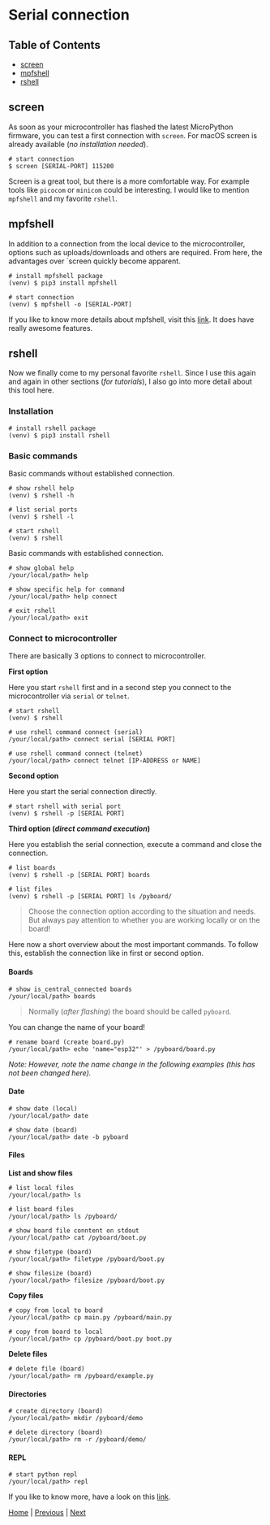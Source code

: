 # Serial connection

## Table of Contents

- [screen](#screen)
- [mpfshell](#mpfshell)
- [rshell](#rshell)

## screen

As soon as your microcontroller has flashed the latest MicroPython firmware, you can test a first connection with `screen`. For macOS screen is already available (_no installation needed_).

```shell
# start connection
$ screen [SERIAL-PORT] 115200
```

Screen is a great tool, but there is a more comfortable way. For example tools like `picocom` or `minicom` could be interesting. I would like to mention `mpfshell` and my favorite `rshell`.

## mpfshell

In addition to a connection from the local device to the microcontroller, options such as uploads/downloads and others are required. From here, the advantages over `screen quickly become apparent.

```shell
# install mpfshell package
(venv) $ pip3 install mpfshell

# start connection
(venv) $ mpfshell -o [SERIAL-PORT]
```

If you like to know more details about mpfshell, visit this [link](https://github.com/wendlers/mpfshell). It does have really awesome features.

## rshell

Now we finally come to my personal favorite `rshell`. Since I use this again and again in other sections (_for tutorials_), I also go into more detail about this tool here.

### Installation

```shell
# install rshell package
(venv) $ pip3 install rshell
```

### Basic commands

Basic commands without established connection.

```shell
# show rshell help
(venv) $ rshell -h

# list serial ports
(venv) $ rshell -l

# start rshell
(venv) $ rshell
```

Basic commands with established connection.

```shell
# show global help
/your/local/path> help

# show specific help for command
/your/local/path> help connect

# exit rshell
/your/local/path> exit
```

### Connect to microcontroller

There are basically 3 options to connect to microcontroller.

**First option**

Here you start `rshell` first and in a second step you connect to the microcontroller via `serial` or `telnet`.

```shell
# start rshell
(venv) $ rshell

# use rshell command connect (serial)
/your/local/path> connect serial [SERIAL PORT]

# use rshell command connect (telnet)
/your/local/path> connect telnet [IP-ADDRESS or NAME]
```

**Second option**

Here you start the serial connection directly.

```shell
# start rshell with serial port
(venv) $ rshell -p [SERIAL PORT]
```

**Third option (_direct command execution_)**

Here you establish the serial connection, execute a command and close the connection.

```shell
# list boards
(venv) $ rshell -p [SERIAL PORT] boards

# list files
(venv) $ rshell -p [SERIAL PORT] ls /pyboard/
```

> Choose the connection option according to the situation and needs. But always pay attention to whether you are working locally or on the board!

Here now a short overview about the most important commands. To follow this, establish the connection like in first or second option.

#### Boards

```shell
# show is_central_connected boards
/your/local/path> boards
```

> Normally (_after flashing_) the board should be called `pyboard`.

You can change the name of your board!

```shell
# rename board (create board.py)
/your/local/path> echo 'name="esp32"' > /pyboard/board.py
```

_Note: However, note the name change in the following examples (this has not been changed here)._

#### Date

```shell
# show date (local)
/your/local/path> date

# show date (board)
/your/local/path> date -b pyboard
```

#### Files

**List and show files**

```shell
# list local files
/your/local/path> ls

# list board files
/your/local/path> ls /pyboard/

# show board file conntent on stdout
/your/local/path> cat /pyboard/boot.py

# show filetype (board)
/your/local/path> filetype /pyboard/boot.py

# show filesize (board)
/your/local/path> filesize /pyboard/boot.py
```

**Copy files**

```shell
# copy from local to board
/your/local/path> cp main.py /pyboard/main.py

# copy from board to local
/your/local/path> cp /pyboard/boot.py boot.py
```

**Delete files**

```shell
# delete file (board)
/your/local/path> rm /pyboard/example.py
```

#### Directories

```shell
# create directory (board)
/your/local/path> mkdir /pyboard/demo

# delete directory (board)
/your/local/path> rm -r /pyboard/demo/
```

#### REPL

```shell
# start python repl
/your/local/path> repl
```

If you like to know more, have a look on this [link](https://github.com/dhylands/rshell).

[Home](https://github.com/Lupin3000/ESP) | [Previous](./002_firmware.md) | [Next](./004_python_repl.md)

